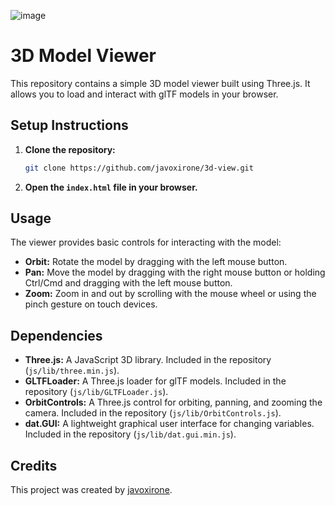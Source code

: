 ![image](https://github.com/user-attachments/assets/da637022-7768-44d5-ba5f-7029e8108398)


# 3D Model Viewer

This repository contains a simple 3D model viewer built using Three.js. It allows you to load and interact with glTF models in your browser.

## Setup Instructions

1. **Clone the repository:**

   ```bash
   git clone https://github.com/javoxirone/3d-view.git
   ```

2. **Open the `index.html` file in your browser.**

## Usage

The viewer provides basic controls for interacting with the model:

* **Orbit:** Rotate the model by dragging with the left mouse button.
* **Pan:** Move the model by dragging with the right mouse button or holding Ctrl/Cmd and dragging with the left mouse button.
* **Zoom:** Zoom in and out by scrolling with the mouse wheel or using the pinch gesture on touch devices.

## Dependencies

* **Three.js:** A JavaScript 3D library. Included in the repository (`js/lib/three.min.js`).
* **GLTFLoader:** A Three.js loader for glTF models. Included in the repository (`js/lib/GLTFLoader.js`).
* **OrbitControls:** A Three.js control for orbiting, panning, and zooming the camera. Included in the repository (`js/lib/OrbitControls.js`).
* **dat.GUI:** A lightweight graphical user interface for changing variables. Included in the repository (`js/lib/dat.gui.min.js`).

## Credits

This project was created by [javoxirone](https://github.com/javoxirone).
